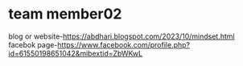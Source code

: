 # team member02
blog or website-https://abdhari.blogspot.com/2023/10/mindset.html
facebok page-https://www.facebook.com/profile.php?id=61550198651042&mibextid=ZbWKwL
